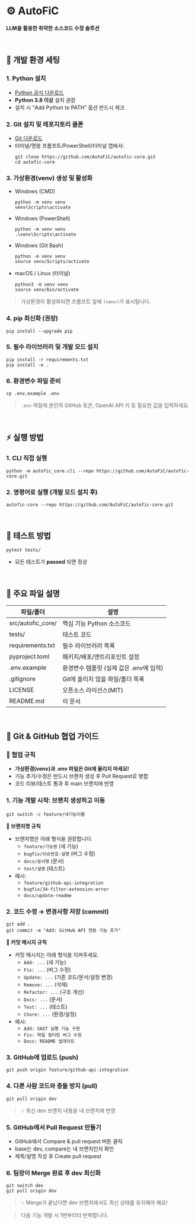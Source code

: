 # ⚙️ AutoFiC 

**LLM을 활용한 취약한 소스코드 수정 솔루션**

<br> 

## 🚀 개발 환경 세팅 

### 1. Python 설치
- [Python 공식 다운로드](https://www.python.org/downloads/)
- **Python 3.8 이상** 설치 권장
- 설치 시 "Add Python to PATH" 옵션 반드시 체크

### 2. Git 설치 및 레포지토리 클론
- [Git 다운로드](https://git-scm.com/downloads)
- 터미널/명령 프롬프트/PowerShell/터미널 앱에서:
    ```
    git clone https://github.com/AutoFiC/autofic-core.git
    cd autofic-core
    ```

### 3. 가상환경(venv) 생성 및 활성화

- Windows (CMD)
    ```
    python -m venv venv
    venv\Scripts\activate
    ```

-  Windows (PowerShell)
    ```
    python -m venv venv
    .\venv\Scripts\activate
    ```

- Windows (Git Bash)
    ```
    python -m venv venv
    source venv/Scripts/activate
    ```

- macOS / Linux (터미널)
    ```
    python3 -m venv venv
    source venv/bin/activate
    ```

> 가상환경이 활성화되면 프롬프트 앞에 `(venv)`가 표시됩니다.

### 4. pip 최신화 (권장) 
```
pip install --upgrade pip
```

### 5. 필수 라이브러리 및 개발 모드 설치
```
pip install -r requirements.txt
pip install -e . 
```

### 6. 환경변수 파일 준비
```
cp .env.example .env
``` 

> `.env` 파일에 본인의 GitHub 토큰, OpenAI API 키 등 필요한 값을 입력하세요.

<br> 

## ⚡ 실행 방법

### 1. CLI 직접 실행

```
python -m autofic_core.cli --repo https://github.com/AutoFiC/autofic-core.git
```

### 2. 명령어로 실행 (개발 모드 설치 후) 

```
autofic-core --repo https://github.com/AutoFiC/autofic-core.git
```

<br> 

## 🧪 테스트 방법

```
pytest tests/ 
``` 

- 모든 테스트가 **passed** 되면 정상 

<br> 

## 📁 주요 파일 설명

| 파일/폴더             | 설명                                      |
|-----------------------|-------------------------------------------|
| src/autofic_core/     | 핵심 기능 Python 소스코드                  |
| tests/                | 테스트 코드                                |
| requirements.txt      | 필수 라이브러리 목록                       |
| pyproject.toml        | 패키지/배포/엔트리포인트 설정              |
| .env.example          | 환경변수 템플릿 (실제 값은 .env에 입력)    |
| .gitignore            | Git에 올리지 않을 파일/폴더 목록           |
| LICENSE               | 오픈소스 라이선스(MIT)           |
| README.md             | 이 문서                                    |

<br> 

## 🤝 Git & GitHub 협업 가이드 

### 👥 협업 규칙

- **가상환경(venv)과 .env 파일은 Git에 올리지 마세요!**
- 기능 추가/수정은 반드시 브랜치 생성 후 Pull Request로 병합
- 코드 리뷰/테스트 통과 후 main 브랜치에 반영

### 1. 기능 개발 시작: 브랜치 생성하고 이동

```
git switch -c feature/내기능이름
```

**🌿 브랜치명 규칙**
- 브랜치명은 아래 형식을 권장합니다.
    - `feature/기능명` (새 기능)
    - `bugfix/이슈번호-설명` (버그 수정)
    - `docs/문서명` (문서)
    - `test/설명` (테스트)
- 예시:
    - `feature/github-api-integration`
    - `bugfix/34-filter-extension-error`
    - `docs/update-readme`

### 2. 코드 수정 → 변경사항 저장 (commit)

```
git add .
git commit -m "Add: GitHub API 연동 기능 추가"
```

**📝 커밋 메시지 규칙**
- 커밋 메시지는 아래 형식을 지켜주세요.
    - `Add: ...` (새 기능)
    - `Fix: ...` (버그 수정)
    - `Update: ...` (기존 코드/문서/설정 변경)
    - `Remove: ...` (삭제)
    - `Refactor: ...` (구조 개선)
    - `Docs: ...` (문서)
    - `Test: ...` (테스트)
    - `Chore: ...` (환경/설정)
- 예시:
    - `Add: SAST 실행 기능 구현`
    - `Fix: 파일 필터링 버그 수정`
    - `Docs: README 업데이트`

### 3. GitHub에 업로드 (push)

```
git push origin feature/github-api-integration
```

### 4. 다른 사람 코드와 충돌 방지 (pull)

```
git pull origin dev
```

> 💡 최신 dev 브랜치 내용을 내 브랜치에 반영

### 5. GitHub에서 Pull Request 만들기

- GitHub에서 Compare & pull request 버튼 클릭
- base는 dev, compare는 내 브랜치인지 확인
- 제목/설명 작성 후 Create pull request

### 6. 팀장이 Merge 완료 후 dev 최신화

```
git switch dev
git pull origin dev
``` 

> 💡 Merge가 끝났다면 dev 브랜치에서도 최신 상태를 유지해야 해요!

> 다음 기능 개발 시 1번부터터 반복합니다. 
